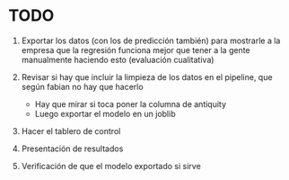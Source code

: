 # TODO

1. Exportar los datos (con los de predicción también) para mostrarle a la empresa que la regresión funciona mejor que tener a la gente manualmente haciendo esto (evaluación cualitativa)

2. Revisar si hay que incluir la limpieza de los datos en el pipeline, que según fabian no hay que hacerlo
    - Hay que mirar si toca poner la columna de antiquity
    - Luego exportar el modelo en un joblib

3. Hacer el tablero de control

4. Presentación de resultados 

5. Verificación de que el modelo exportado si sirve
